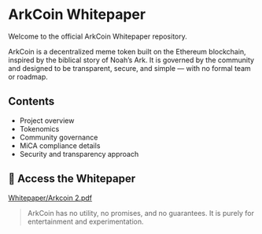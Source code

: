 # ArkCoin Whitepaper

Welcome to the official ArkCoin Whitepaper repository.

ArkCoin is a decentralized meme token built on the Ethereum blockchain, inspired by the biblical story of Noah’s Ark. It is governed by the community and designed to be transparent, secure, and simple — with no formal team or roadmap.

## Contents

- Project overview
- Tokenomics
- Community governance
- MiCA compliance details
- Security and transparency approach

## 📄 Access the Whitepaper

[Whitepaper/Arkcoin 2.pdf](https://github.com/ArkcoinToken/ArkCoin/blob/2ce826a07a06973c150ed3cd4fdb8eb53201bc24/Whitepaper/Arkcoin%202.pdf)
> ArkCoin has no utility, no promises, and no guarantees. It is purely for entertainment and experimentation.
